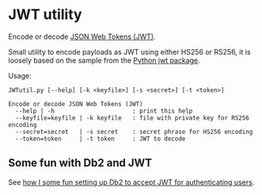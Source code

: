 # JWT utility
Encode or decode [JSON Web Tokens (JWT)](https://en.wikipedia.org/wiki/JSON_Web_Token).

Small utility to encode payloads as JWT using either HS256 or RS256, it is loosely based on the sample from the [Python jwt package](https://pypi.org/project/jwt/).

Usage:
```
JWTutil.py [--help] [-k <keyfile>] [-s <secret>] [-t <token>]

Encode or decode JSON Web Tokens (JWT)
  --help | -h                      : print this help
  --keyfile=keyfile | -k keyfile   : file with private key for RS256 encoding
  --secret=secret   | -s secret    : secret phrase for HS256 encoding
  --token=token     | -t token     : JWT to decode
```

## Some fun with Db2 and JWT
See [how I some fun setting up Db2 to accept JWT for authenticating users](Db2_JWT.md).